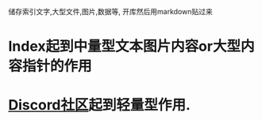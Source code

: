 储存索引文字,大型文件,图片,数据等,
开库然后用markdown贴过来
# Index起到中量型文本图片内容or大型内容指针的作用
# [Discord社区](https://discord.gg/8UxmY2gdsf)起到轻量型作用.
